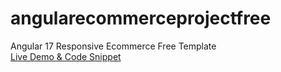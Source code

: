 # angularecommerceprojectfree
Angular 17 Responsive Ecommerce Free Template<br>
[Live Demo & Code Snippet](https://therichpost.com/angular-17-responsive-ecommerce-free-template/)
